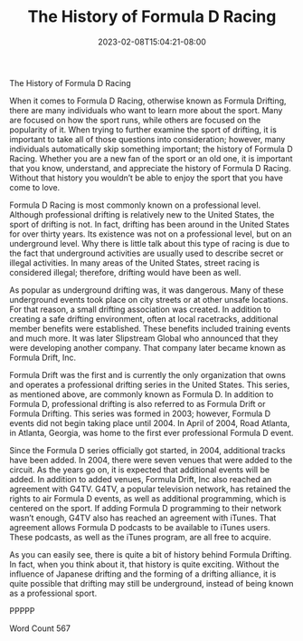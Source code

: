 ﻿---
title: "The History of Formula D Racing"
date: 2023-02-08T15:04:21-08:00
description: "Formula D Racing Tips for Web Success"
featured_image: "/images/Formula D Racing.jpg"
tags: ["Formula D Racing"]
---

The History of Formula D Racing

When it comes to Formula D Racing, otherwise known as Formula Drifting, there are many individuals who want to learn more about the sport.  Many are focused on how the sport runs, while others are focused on the popularity of it. When trying to further examine the sport of drifting, it is important to take all of those questions into consideration; however, many individuals automatically skip something important; the history of Formula D Racing.  Whether you are a new fan of the sport or an old one, it is important that you know, understand, and appreciate the history of Formula D Racing. Without that history you wouldn’t be able to enjoy the sport that you have come to love.

Formula D Racing is most commonly known on a professional level. Although professional drifting is relatively new to the United States, the sport of drifting is not. In fact, drifting has been around in the United States for over thirty years. Its existence was not on a professional level, but on an underground level.  Why there is little talk about this type of racing is due to the fact that underground activities are usually used to describe secret or illegal activities. In many areas of the United States, street racing is considered illegal; therefore, drifting would have been as well.  

As popular as underground drifting was, it was dangerous.  Many of these underground events took place on city streets or at other unsafe locations.  For that reason, a small drifting association was created. In addition to creating a safe drifting environment, often at local racetracks, additional member benefits were established. These benefits included training events and much more.  It was later Slipstream Global who announced that they were developing another company. That company later became known as Formula Drift, Inc.  

Formula Drift was the first and is currently the only organization that owns and operates a professional drifting series in the United States.  This series, as mentioned above, are commonly known as Formula D. In addition to Formula D, professional drifting is also referred to as Formula Drift or Formula Drifting.  This series was formed in 2003; however, Formula D events did not begin taking place until 2004. In April of 2004, Road Atlanta, in Atlanta, Georgia, was home to the first ever professional Formula D event.

Since the Formula D series officially got started, in 2004, additional tracks have been added. In 2004, there were seven venues that were added to the circuit. As the years go on, it is expected that additional events will be added. In addition to added venues, Formula Drift, Inc also reached an agreement with G4TV.  G4TV, a popular television network, has retained the rights to air Formula D events, as well as additional programming, which is centered on the sport. If adding Formula D programming to their network wasn’t enough, G4TV also has reached an agreement with iTunes.  That agreement allows Formula D podcasts to be available to iTunes users.  These podcasts, as well as the iTunes program, are all free to acquire.

As you can easily see, there is quite a bit of history behind Formula Drifting. In fact, when you think about it, that history is quite exciting.  Without the influence of Japanese drifting and the forming of a drifting alliance, it is quite possible that drifting may still be underground, instead of being known as a professional sport.

PPPPP

Word Count 567

